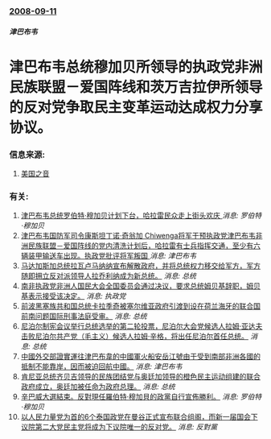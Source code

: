 ### [2008-09-11](/news/2008/09/11/index.md)

##### 津巴布韦
# 津巴布韦总统穆加贝所领导的执政党非洲民族联盟－爱国阵线和茨万吉拉伊所领导的反对党争取民主变革运动达成权力分享协议。




### 信息来源:

1. [美国之音](http://voanews.com/chinese/w2008-09-11-voa66.cfm)

### 有关:

1. [津巴布韦总统罗伯特·穆加贝计划下台，哈拉雷民众走上街头欢庆 ](/zh/news/2017/11/18/津巴布韦总统罗伯特-穆加贝计划下台-哈拉雷民众走上街头欢庆.md) _消息: 罗伯特·穆加贝_
2. [津巴布韦国防军司令康斯坦丁诺·奇翁加 Chiwenga将军干预执政党津巴布韦非洲民族联盟－爱国阵线的党内清洗计划后，哈拉雷有士兵指挥交通，至少有六辆装甲输送车出现。执政党批评将军叛国 ](/zh/news/2017/11/14/津巴布韦国防军司令康斯坦丁诺-奇翁加-Chiwenga将军干预执政党津巴布韦非洲民族联盟-爱国阵线的党内清洗计划后-哈拉.md) _消息: 津巴布韦_
3. [马达加斯加总统拉瓦卢马纳纳宣布解散政府，并将总统权力移交给军方，军方随即拥立反对派领导人拉乔利纳成为新总统。](/zh/news/2009/03/17/马达加斯加总统拉瓦卢马纳纳宣布解散政府-并将总统权力移交给军方-军方随即拥立反对派领导人拉乔利纳成为新总统.md) _消息: 总统_
4. [南非执政党非洲人国民大会全国委员会通过决议，要求总统姆贝基辞职，姆贝基表示接受该决定。](/zh/news/2008/09/20/南非执政党非洲人国民大会全国委员会通过决议-要求总统姆贝基辞职-姆贝基表示接受该决定.md) _消息: 执政党_
5. [前波黑塞族共和国总统卡拉季奇被塞尔维亚政府引渡到设在荷兰海牙的联合国前南问题国际刑事法庭受审。](/zh/news/2008/07/30/前波黑塞族共和国总统卡拉季奇被塞尔维亚政府引渡到设在荷兰海牙的联合国前南问题国际刑事法庭受审.md) _消息: 总统_
6. [尼泊尔制宪会议举行总统选举的第二轮投票，尼泊尔大会党候选人拉姆·亚达夫击败尼泊尔共产党（毛主义）候选人拉姆·辛格，将出任尼泊尔首任总统。](/zh/news/2008/07/21/尼泊尔制宪会议举行总统选举的第二轮投票-尼泊尔大会党候选人拉姆-亚达夫击败尼泊尔共产党-毛主义-候选人拉姆-辛格-将出任.md) _消息: 总统_
7. [中國外交部證實運往津巴布韋的中國軍火船安岳江號由于受到南部非洲各國的抵制不能靠岸，因而被迫回航中國。](/zh/news/2008/04/24/中國外交部證實運往津巴布韋的中國軍火船安岳江號由于受到南部非洲各國的抵制不能靠岸-因而被迫回航中國.md) _消息: 津巴布韦_
8. [肯尼亚总统齐贝吉领导的民族团结党与奥廷加领导的橙色民主运动组建的联合政府成立，奥廷加被任命为政府总理。](/zh/news/2008/04/13/肯尼亚总统齐贝吉领导的民族团结党与奥廷加领导的橙色民主运动组建的联合政府成立-奥廷加被任命为政府总理.md) _消息: 总统_
9. [辛巴威大選結束。反對現任羅伯特·穆加貝的政黨自行宣佈勝利。](/zh/news/2008/03/30/辛巴威大選結束-反對現任羅伯特-穆加貝的政黨自行宣佈勝利.md) _消息: 罗伯特·穆加贝_
10. [以人民力量党为首的6个泰国政党在曼谷正式宣布联合组阁，而新一届国会下议院第二大党民主党将成为下议院唯一的反对党。](/zh/news/2008/01/19/以人民力量党为首的6个泰国政党在曼谷正式宣布联合组阁-而新一届国会下议院第二大党民主党将成为下议院唯一的反对党.md) _消息: 反對黨_
